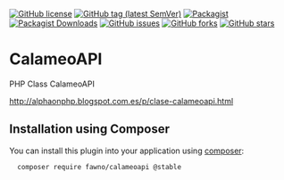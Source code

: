 [![GitHub license](https://img.shields.io/github/license/alphp/CalameoAPI)](https://github.com/alphp/CalameoAPI/blob/master/LICENSE)
[![GitHub tag (latest SemVer)](https://img.shields.io/github/v/tag/alphp/CalameoAPI)](https://github.com/alphp/CalameoAPI/tags)
[![Packagist](https://img.shields.io/packagist/v/fawno/calameoapi)](https://packagist.org/packages/fawno/calameoapi)
[![Packagist Downloads](https://img.shields.io/packagist/dt/fawno/calameoapi)](https://packagist.org/packages/fawno/calameoapi/stats)
[![GitHub issues](https://img.shields.io/github/issues/alphp/CalameoAPI)](https://github.com/alphp/CalameoAPI/issues)
[![GitHub forks](https://img.shields.io/github/forks/alphp/CalameoAPI)](https://github.com/alphp/CalameoAPI/network)
[![GitHub stars](https://img.shields.io/github/stars/alphp/CalameoAPI)](https://github.com/alphp/CalameoAPI/stargazers)

# CalameoAPI

PHP Class CalameoAPI

http://alphaonphp.blogspot.com.es/p/clase-calameoapi.html

## Installation using Composer

You can install this plugin into your application using
[composer](https://getcomposer.org):

```
  composer require fawno/calameoapi @stable
```

